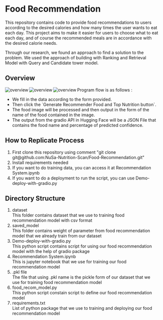 <h1>Food Recommendation</h1>
<p>
This repository contains code to provide food recommendations to users according to the desired calories and how many times the user wants to eat each day. This project aims to make it easier for users to choose what to eat each day, and of course the recommended meals are in accordance with the desired calorie needs.

Through our research, we found an approach to find a solution to the problem. We used the approach of building with Ranking and Retrieval Model with Query and Candidate tower model.
</p>

<h2>Overview</h2>
<p><img align="left" src="https://github.com/NuSa-Nutrition-Scan/Food-Classification/assets/89970736/0f9630f5-2a0e-4a86-841b-afb2b78ba795" alt="overview" /></p>
<p><img align="left" src="https://github.com/NuSa-Nutrition-Scan/Food-Classification/assets/89970736/3922b3fa-a207-4c01-834b-8f079a69fd3f" alt="overview" /></p>
<p><img align="left" src="https://github.com/NuSa-Nutrition-Scan/Food-Classification/assets/89970736/121fedfd-8a48-44d5-80d4-855ae92392a2" alt="overview" /></p>
<p>Program flow is as follows :</p>
<ul>
  <li>We fill in the data according to the form provided.</li>
  <li>Then click the `Generate Recommender Food and Top Nutrition button`.</li>
  <li>The food image will be processed and then output in the form of the name of the food contained in the image.</li>
  <li>The output from the gradio API in Hugging Face will be a JSON File that contains the food name and percentage of predicted confidence.</li>
</ul>

<h2>How to Replicate Process</h2>
<ol>
  <li>First clone this repository using comment "git clone git@github.com:NuSa-Nutrition-Scan/Food-Recommendation.git"</li>
  <li>Install requirements needed</li>
  <li>If you want to do training data, you can access it at Recommendation System.ipynb</li>
  <li>If you want to do a deployment to run the script, you can use Demo-deploy-with-gradio.py</li>
</ol>

<h2>Directory Structure</h2>
<ol>
  <li>dataset</li>
  This folder contains dataset that we use to training food recommendation model with csv format
  <li>saved_model</li>
  This folder contains weight of parameter from food recommendation model that we already train from our dataset
  <li>Demo-deploy-with-gradio.py</li>
  This python script contains script for using our food recommendation model with the help of gradio package
  <li>Recommendation System.ipynb</li>
  This is jupyter notebook that we use for training our food recommendation model
  <li>.pkl file</li>
  The file that using .pkl name is the pickle form of our dataset that we use for training food recommendation model
  <li>food_recom_model.py</li>
  This python script constain script to define our food recommendation model
  <li>requirements.txt</li>
  List of python package that we use to training and deploying our food recommendation model
</ol>








